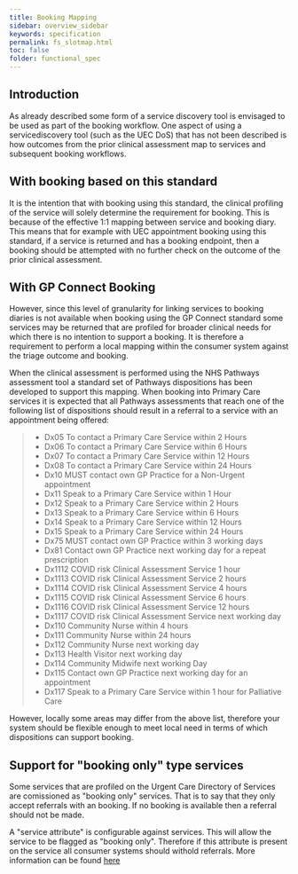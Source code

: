 ```yaml
---
title: Booking Mapping
sidebar: overview_sidebar
keywords: specification
permalink: fs_slotmap.html
toc: false
folder: functional_spec
---
```


## Introduction

As already described some form of a service discovery tool is envisaged to be used as part of the booking workflow. One aspect of using a servicediscovery tool (such as the UEC DoS) that has not been described is how outcomes from the prior clinical assessment map to services and subsequent booking workflows. 

## With booking based on this standard

It is the intention that with booking using this standard, the clinical profiling of the service will solely determine the requirement for booking. This is because of the effective 1:1 mapping between service and booking diary. This means that for example with UEC appointment booking using this standard, if a service is returned and has a booking endpoint, then a booking should be attempted with no further check on the outcome of the prior clinical assessment.

## With GP Connect Booking

However, since this level of granularity for linking services to booking diaries is not available when booking using the GP Connect standard some services may be returned that are profiled for broader clinical needs for which there is no intention to support a booking. It is therefore a requirement to perform a local mapping within the consumer system against the triage outcome and booking.

When the clinical assessment  is performed using the NHS Pathways assessment tool a standard set of Pathways dispositions has been developed to support this mapping. When booking into Primary Care services it is expected that all Pathways assessments that reach one of the following list of dispositions should result in a referral to a service with an appointment being offered:

> * Dx05 To contact a Primary Care Service within 2 Hours
> * Dx06 To contact a Primary Care Service within 6 Hours
> * Dx07 To contact a Primary Care Service within 12 Hours
> * Dx08 To contact a Primary Care Service within 24 Hours
> * Dx10 MUST contact own GP Practice for a Non-Urgent appointment
> * Dx11 Speak to a Primary Care Service within 1 Hour
> * Dx12 Speak to a Primary Care Service within 2 Hours
> * Dx13 Speak to a Primary Care Service within 6 Hours
> * Dx14 Speak to a Primary Care Service within 12 Hours
> * Dx15 Speak to a Primary Care Service within 24 Hours
> * Dx75 MUST contact own GP Practice within 3 working days
> * Dx81 Contact own GP Practice next working day for a repeat prescription
> *	Dx1112 COVID risk Clinical Assessment Service 1 hour
> *	Dx1113 COVID risk Clinical Assessment Service 2 hours
> *	Dx1114 COVID risk Clinical Assessment Service 4 hours
> *	Dx1115 COVID risk Clinical Assessment Service 6 hours
> *	Dx1116 COVID risk Clinical Assessment Service 12 hours
> *	Dx1117 COVID risk Clinical Assessment Service next working day
> * Dx110	Community Nurse within 4 hours 
> * Dx111	Community Nurse within 24 hours 
> * Dx112	Community Nurse next working day 
> * Dx113	Health Visitor next working day 
> * Dx114	Community Midwife next working Day 
> * Dx115 Contact own GP Practice next working day for an appointment
> * Dx117 Speak to a Primary Care Service within 1 hour for Palliative Care

However, locally some areas may differ from the above list, therefore your system should be flexible enough to meet local need in terms of which dispositions can support booking.

## Support for "booking only" type services

Some services that are profiled on the Urgent Care Directory of Services are comissioned as "booking only" services. That is to say that they only accept referrals with an booking. If no booking is available then a referral should not be made.

A "service attribute" is configurable against services. This will allow the service to be flagged as "booking only". Therefore if this attribute is present on the service all consumer systems should withold referrals. More information can be found <a href="dos_bookingonly.html" target="_blank">here</a>
